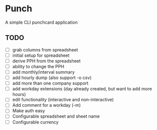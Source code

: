 # Punch

A simple CLI punchcard application

## TODO

- [ ] grab columns from spreadsheet
- [ ] initial setup for spreadsheet
- [ ] derive PPH from the spreadsheet
- [ ] ability to change the PPH
- [ ] add monthly/interval summary
- [ ] add hourly dump (also support -o csv)
- [ ] add more than one company support
- [ ] add workday extensions (day already created, but want to add more hours)
- [ ] edit functionality (interactive and non-interactive)
- [ ] Add comment for a workday (-m)
- [ ] Make auth easy
- [ ] Configurable spreadsheet and sheet name
- [ ] Configurable currency

